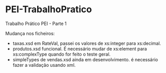 # PEI-TrabalhoPratico
Trabalho Prático PEI - Parte 1

Mudança nos ficheiros:
- taxas.xsd em RateVal, passei os valores de xs:integer para xs:decimal.
- produtos.xsd funcional. É necessário mudar de xs:element para xs:complexType quando for feito o teste geral.
- simpleTypes de vendas.xsd ainda em desenvolvimento. é necessário fazer a validação usando xml.
